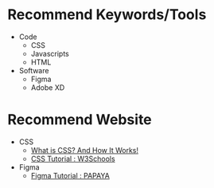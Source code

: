 # Recommend  Keywords/Tools

* Code
  * CSS
  * Javascripts
  * HTML
* Software
  * Figma
  * Adobe XD

# Recommend Website

* CSS
  * [What is CSS? And How It Works!](https://youtu.be/XPv4EeB0PJ8)
  * [CSS Tutorial : W3Schools](https://www.w3schools.com/css/default.asp)
* Figma
  * [Figma Tutorial : PAPAYA](https://youtu.be/P96TQwsY_VY)
